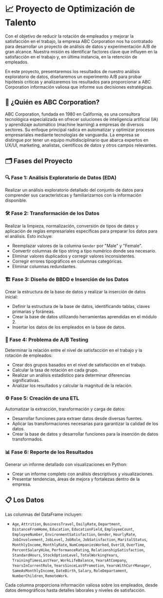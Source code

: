 # 📈 Proyecto de Optimización de Talento

Con el objetivo de reducir la rotación de empleados y mejorar la satisfacción en el trabajo, la empresa ABC Corporation nos ha contratado para desarrollar un proyecto de análisis de datos y experimentación A/B de gran alcance. Nuestra misión es identificar factores clave que influyen en la satisfacción en el trabajo y, en última instancia, en la retención de empleados.

En este proyecto, presentaremos los resultados de nuestro análisis exploratorio de datos, diseñaremos un experimento A/B para probar hipótesis críticas y analizaremos los resultados para proporcionar a ABC Corporation información valiosa que informe sus decisiones estratégicas.

## 🏢 ¿Quién es ABC Corporation?

ABC Corporation, fundada en 1980 en California, es una consultora tecnológica especializada en ofrecer soluciones de inteligencia artificial (IA) y aprendizaje automático (machine learning) a empresas de diversos sectores. Su enfoque principal radica en automatizar y optimizar procesos empresariales mediante tecnologías de vanguardia.
La empresa se distingue por tener un equipo multidisciplinario que abarca expertos en UX/UI, marketing, analistas, científicos de datos y otros campos relevantes.

## 🗂️ Fases del Proyecto

### 🔍 Fase 1: Análisis Exploratorio de Datos (EDA)

Realizar un análisis exploratorio detallado del conjunto de datos para comprender sus características y familiarizarnos con la información disponible.

### 🛠️ Fase 2: Transformación de los Datos

Realizar la limpieza, normalización, conversión de tipos de datos y aplicación de reglas empresariales específicas para preparar los datos para el análisis. Esto incluye:
- Reemplazar valores de la columna `Gender` por "Male" y "Female".
- Convertir columnas de tipo string a tipo numérico donde sea necesario.
- Eliminar valores duplicados y corregir valores inconsistentes.
- Corregir errores tipográficos en columnas categóricas.
- Eliminar columnas redundantes.

### 🏗️ Fase 3: Diseño de BBDD e Inserción de los Datos

Crear la estructura de la base de datos y realizar la inserción de datos inicial:
- Definir la estructura de la base de datos, identificando tablas, claves primarias y foráneas.
- Crear la base de datos utilizando herramientas aprendidas en el módulo 2.
- Insertar los datos de los empleados en la base de datos.

### 🧪 Fase 4: Problema de A/B Testing

Determinar la relación entre el nivel de satisfacción en el trabajo y la rotación de empleados:
- Crear dos grupos basados en el nivel de satisfacción en el trabajo.
- Calcular la tasa de rotación en cada grupo.
- Realizar un análisis estadístico para determinar diferencias significativas.
- Analizar los resultados y calcular la magnitud de la relación.

### ⚙️ Fase 5: Creación de una ETL

Automatizar la extracción, transformación y carga de datos:
- Desarrollar funciones para extraer datos desde diversas fuentes.
- Aplicar las transformaciones necesarias para garantizar la calidad de los datos.
- Crear la base de datos y desarrollar funciones para la inserción de datos transformados.

### 📊 Fase 6: Reporte de los Resultados

Generar un informe detallado con visualizaciones en Python:
- Crear un informe completo con análisis descriptivos y visualizaciones.
- Presentar tendencias, áreas de mejora y fortalezas dentro de la empresa.

## 📋 Los Datos

Las columnas del DataFrame incluyen:
- `Age`, `Attrition`, `BusinessTravel`, `DailyRate`, `Department`, `DistanceFromHome`, `Education`, `EducationField`, `EmployeeCount`, `EmployeeNumber`, `EnvironmentSatisfaction`, `Gender`, `HourlyRate`, `JobInvolvement`, `JobLevel`, `JobRole`, `JobSatisfaction`, `MaritalStatus`, `MonthlyIncome`, `MonthlyRate`, `NumCompaniesWorked`, `Over18`, `OverTime`, `PercentSalaryHike`, `PerformanceRating`, `RelationshipSatisfaction`, `StandardHours`, `StockOptionLevel`, `TotalWorkingYears`, `TrainingTimesLastYear`, `WorkLifeBalance`, `YearsAtCompany`, `YearsInCurrentRole`, `YearsSinceLastPromotion`, `YearsWithCurrManager`, `SameAsMonthlyIncome`, `DateBirth`, `Salary`, `RoleDepartament`, `NumberChildren`, `RemoteWork`.

Cada columna proporciona información valiosa sobre los empleados, desde datos demográficos hasta detalles laborales y niveles de satisfacción.
